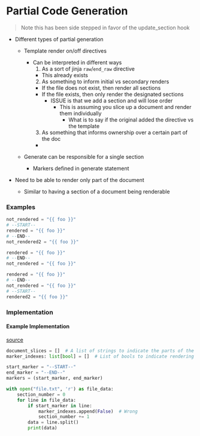 
# Partial Code Generation

> Note this has been side stepped in favor of the update_section hook

- Different types of partial generation
  - Template render on/off directives
    - Can be interpreted in different ways
      1. As a sort of jinja `raw`/`end_raw` directive
        - This already exists
      2. As something to inform initial vs secondary renders
        - If the file does not exist, then render all sections
        - If the file exists, then only render the designated sections
          - ISSUE is that we add a section and will lose order
            - This is assuming you slice up a document and render them individually
              - What is to say if the original added the directive vs the template
      3. As something that informs ownership over a certain part of the doc
        -


  - Generate can be responsible for a single section
    - Markers defined in generate statement

- Need to be able to render only part of the document
  - Similar to having a section of a document being renderable

### Examples

```python
not_rendered = "{{ foo }}"
# --START--
rendered = "{{ foo }}"
# --END--
not_rendered2 = "{{ foo }}"
```

```python
rendered = "{{ foo }}"
# --END--
not_rendered = "{{ foo }}"
```

```python
rendered = "{{ foo }}"
# --END--
not_rendered = "{{ foo }}"
# --START--
rendered2 = "{{ foo }}"
```

### Implementation


#### Example Implementation

[source](https://www.geeksforgeeks.org/how-to-split-a-file-into-a-list-in-python/#:~:text=Example%201%3A%20Using%20the%20splitlines()&text=Here%20as%20we're%20reading,using%20the%20close()%20method.****)
```python
document_slices = []  # A list of strings to indicate the parts of the document
marker_indexes: list[bool] = []  # List of bools to indicate rendering

start_marker = "--START--"
end_marker = "--END--"
markers = (start_marker, end_marker)

with open("file.txt", 'r') as file_data:
    section_number = 0
    for line in file_data:
        if start_marker in line:
            marker_indexes.append(False)  # Wrong
            section_number += 1
        data = line.split()
        print(data)
```